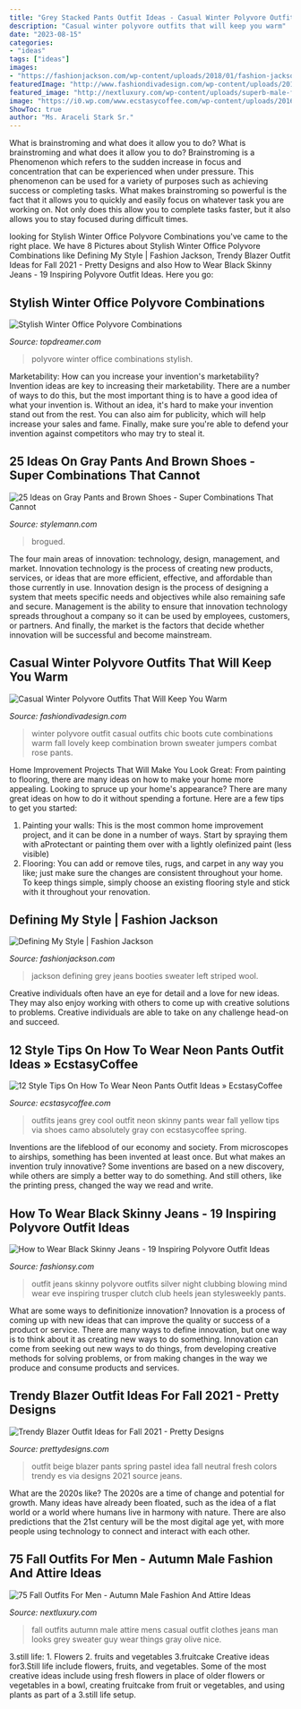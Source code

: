 ```yaml
---
title: "Grey Stacked Pants Outfit Ideas - Casual Winter Polyvore Outfits That Will Keep You Warm"
description: "Casual winter polyvore outfits that will keep you warm"
date: "2023-08-15"
categories:
- "ideas"
tags: ["ideas"]
images:
- "https://fashionjackson.com/wp-content/uploads/2018/01/fashion-jackson-zara-grey-wool-coat-tan-scarf-black-white-striped-sweater-black-skinny-jeans-sam-edelman-cora-tan-booties-givenchy-cognac-antigona-satchel-2-800x1200.jpg"
featuredImage: "http://www.fashiondivadesign.com/wp-content/uploads/2015/11/winter-combination9.jpg"
featured_image: "http://nextluxury.com/wp-content/uploads/superb-male-fall-outfits-style-design-ideas.jpg"
image: "https://i0.wp.com/www.ecstasycoffee.com/wp-content/uploads/2016/09/Neon-grey-and-camo.jpg?resize=571%2C857"
ShowToc: true
author: "Ms. Araceli Stark Sr."
---
```



What is brainstroming and what does it allow you to do?
What is brainstroming and what does it allow you to do? Brainstroming is a Phenomenon which refers to the sudden increase in focus and concentration that can be experienced when under pressure. This phenomenon can be used for a variety of purposes such as achieving success or completing tasks. What makes brainstroming so powerful is the fact that it allows you to quickly and easily focus on whatever task you are working on. Not only does this allow you to complete tasks faster, but it also allows you to stay focused during difficult times.

	

		
looking for Stylish Winter Office Polyvore Combinations you've came to the right place. We have 8 Pictures about Stylish Winter Office Polyvore Combinations like Defining My Style | Fashion Jackson, Trendy Blazer Outfit Ideas for Fall 2021 - Pretty Designs and also How to Wear Black Skinny Jeans - 19 Inspiring Polyvore Outfit Ideas. Here you go:
		
    
## Stylish Winter Office Polyvore Combinations

<img loading=lazy src="http://www.topdreamer.com/wp-content/uploads/2014/12/8971769308a9ed4f47f7b4da5280dcf8.jpg" onerror="this.onerror=null;this.src='https://tse4.mm.bing.net/th?id=OIP.Ex8jowIDz4rAGuTC0TdS2QHaLS&amp;pid=15.1';" alt="Stylish Winter Office Polyvore Combinations">

_Source: topdreamer.com_

>polyvore winter office combinations stylish. 

	

Marketability: How can you increase your invention's marketability?
Invention ideas are key to increasing their marketability. There are a number of ways to do this, but the most important thing is to have a good idea of what your invention is. Without an idea, it's hard to make your invention stand out from the rest. You can also aim for publicity, which will help increase your sales and fame. Finally, make sure you're able to defend your invention against competitors who may try to steal it.

    
## 25 Ideas On Gray Pants And Brown Shoes - Super Combinations That Cannot

<img loading=lazy src="https://stylemann.com/wp-content/uploads/2017/01/5-Gray-Wool-Pants-Brown-Brogued-Wing-Tip-Shoes.jpg" onerror="this.onerror=null;this.src='https://tse1.mm.bing.net/th?id=OIP.r8jyF8hy91cfXeg7Z0fIDAHaHE&amp;pid=15.1';" alt="25 Ideas on Gray Pants and Brown Shoes - Super Combinations That Cannot">

_Source: stylemann.com_

>brogued. 

	

The four main areas of innovation: technology, design, management, and market.
Innovation technology is the process of creating new products, services, or ideas that are more efficient, effective, and affordable than those currently in use. Innovation design is the process of designing a system that meets specific needs and objectives while also remaining safe and secure. Management is the ability to ensure that innovation technology spreads throughout a company so it can be used by employees, customers, or partners. And finally, the market is the factors that decide whether innovation will be successful and become mainstream.

    
## Casual Winter Polyvore Outfits That Will Keep You Warm

<img loading=lazy src="http://www.fashiondivadesign.com/wp-content/uploads/2015/11/winter-combination9.jpg" onerror="this.onerror=null;this.src='https://tse4.mm.bing.net/th?id=OIP.i1Lnv4yOHtHc_A2UNctN1QHaLH&amp;pid=15.1';" alt="Casual Winter Polyvore Outfits That Will Keep You Warm">

_Source: fashiondivadesign.com_

>winter polyvore outfit casual outfits chic boots cute combinations warm fall lovely keep combination brown sweater jumpers combat rose pants. 

	

Home Improvement Projects That Will Make You Look Great: From painting to flooring, there are many ideas on how to make your home more appealing.
Looking to spruce up your home's appearance? There are many great ideas on how to do it without spending a fortune. Here are a few tips to get you started:
1. Painting your walls: This is the most common home improvement project, and it can be done in a number of ways. Start by spraying them with aProtectant or painting them over with a lightly olefinized paint (less visible) 
2. Flooring: You can add or remove tiles, rugs, and carpet in any way you like; just make sure the changes are consistent throughout your home. To keep things simple, simply choose an existing flooring style and stick with it throughout your renovation.

    
## Defining My Style | Fashion Jackson

<img loading=lazy src="https://fashionjackson.com/wp-content/uploads/2018/01/fashion-jackson-zara-grey-wool-coat-tan-scarf-black-white-striped-sweater-black-skinny-jeans-sam-edelman-cora-tan-booties-givenchy-cognac-antigona-satchel-2-800x1200.jpg" onerror="this.onerror=null;this.src='https://tse1.mm.bing.net/th?id=OIP.fKOuQflcGm_lQDcKumS-tgHaLH&amp;pid=15.1';" alt="Defining My Style | Fashion Jackson">

_Source: fashionjackson.com_

>jackson defining grey jeans booties sweater left striped wool. 

	

Creative individuals often have an eye for detail and a love for new ideas. They may also enjoy working with others to come up with creative solutions to problems. Creative individuals are able to take on any challenge head-on and succeed.

    
## 12 Style Tips On How To Wear Neon Pants Outfit Ideas » EcstasyCoffee

<img loading=lazy src="https://i0.wp.com/www.ecstasycoffee.com/wp-content/uploads/2016/09/Neon-grey-and-camo.jpg?resize=571%2C857" onerror="this.onerror=null;this.src='https://tse3.mm.bing.net/th?id=OIP.IpJY8cg10wY-cgEDP-gr1gHaLH&amp;pid=15.1';" alt="12 Style Tips On How To Wear Neon Pants Outfit Ideas » EcstasyCoffee">

_Source: ecstasycoffee.com_

>outfits jeans grey cool outfit neon skinny pants wear fall yellow tips via shoes camo absolutely gray con ecstasycoffee spring. 

	

Inventions are the lifeblood of our economy and society. From microscopes to airships, something has been invented at least once. But what makes an invention truly innovative? Some inventions are based on a new discovery, while others are simply a better way to do something. And still others, like the printing press, changed the way we read and write.

    
## How To Wear Black Skinny Jeans - 19 Inspiring Polyvore Outfit Ideas

<img loading=lazy src="http://fashionsy.com/wp-content/uploads/2015/02/dabd9128-313f-4e46-9d72-8d338b574efe.jpg" onerror="this.onerror=null;this.src='https://tse1.mm.bing.net/th?id=OIP.jsMHBEKG3_hwcs1F3WRR7wHaLw&amp;pid=15.1';" alt="How to Wear Black Skinny Jeans - 19 Inspiring Polyvore Outfit Ideas">

_Source: fashionsy.com_

>outfit jeans skinny polyvore outfits silver night clubbing blowing mind wear eve inspiring trusper clutch club heels jean stylesweekly pants. 

	

What are some ways to definitionize innovation?
Innovation is a process of coming up with new ideas that can improve the quality or success of a product or service. There are many ways to define innovation, but one way is to think about it as creating new ways to do something. Innovation can come from seeking out new ways to do things, from developing creative methods for solving problems, or from making changes in the way we produce and consume products and services.

    
## Trendy Blazer Outfit Ideas For Fall 2021 - Pretty Designs

<img loading=lazy src="https://www.prettydesigns.com/wp-content/uploads/2014/09/Neutral-Beige-Outfit-Idea-with-Black-Pants.jpg" onerror="this.onerror=null;this.src='https://tse1.mm.bing.net/th?id=OIP.W_dfdIaIrYWCDRRMclhxawHaK2&amp;pid=15.1';" alt="Trendy Blazer Outfit Ideas for Fall 2021 - Pretty Designs">

_Source: prettydesigns.com_

>outfit beige blazer pants spring pastel idea fall neutral fresh colors trendy es via designs 2021 source jeans. 

	

What are the 2020s like?
The 2020s are a time of change and potential for growth. Many ideas have already been floated, such as the idea of a flat world or a world where humans live in harmony with nature. There are also predictions that the 21st century will be the most digital age yet, with more people using technology to connect and interact with each other.

    
## 75 Fall Outfits For Men - Autumn Male Fashion And Attire Ideas

<img loading=lazy src="http://nextluxury.com/wp-content/uploads/superb-male-fall-outfits-style-design-ideas.jpg" onerror="this.onerror=null;this.src='https://tse2.mm.bing.net/th?id=OIP.BFlN6pxMiq7sQm0V8CuRLgAAAA&amp;pid=15.1';" alt="75 Fall Outfits For Men - Autumn Male Fashion And Attire Ideas">

_Source: nextluxury.com_

>fall outfits autumn male attire mens casual outfit clothes jeans man looks grey sweater guy wear things gray olive nice. 

	

3.still life: 1. Flowers 2. fruits and vegetables 3.fruitcake
Creative ideas for3.Still life include flowers, fruits, and vegetables. Some of the most creative ideas include using fresh flowers in place of older flowers or vegetables in a bowl, creating fruitcake from fruit or vegetables, and using plants as part of a 3.still life setup.

